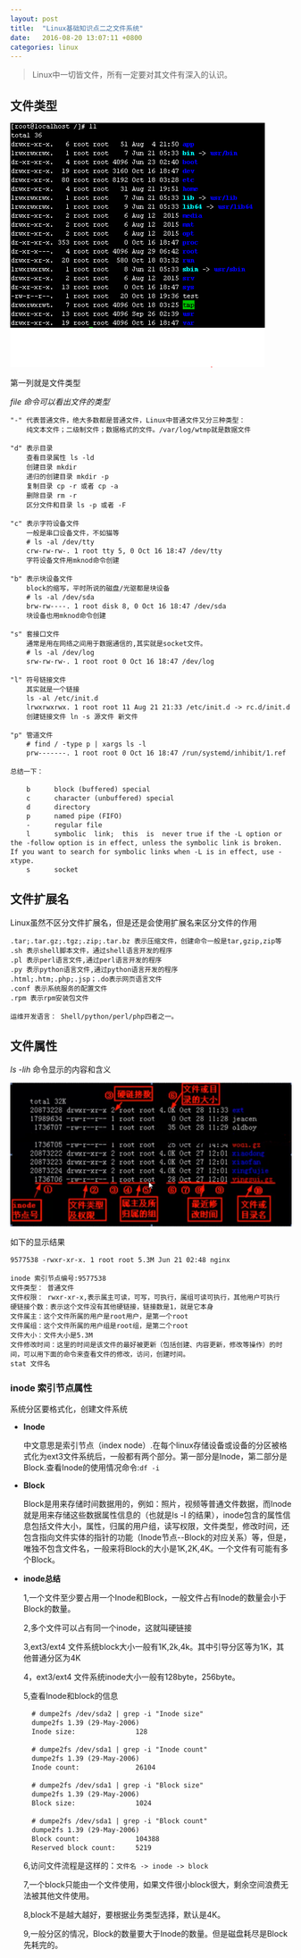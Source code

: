 ```yaml
---
layout: post
title:	"Linux基础知识点二之文件系统"
date:	2016-08-20 13:07:11 +0800
categories:	linux
---
```



> Linux中一切皆文件，所有一定要对其文件有深入的认识。

## 文件类型

 ![](/image/fileType.PNG)

 第一列就是文件类型

 
   *file 命令可以看出文件的类型*

	"-" 代表普通文件，绝大多数都是普通文件，Linux中普通文件又分三种类型：
	    纯文本文件；二级制文件；数据格式的文件。/var/log/wtmp就是数据文件

    "d" 表示目录
        查看目录属性 ls -ld
        创建目录 mkdir
        递归的创建目录 mkdir -p
        复制目录 cp -r 或者 cp -a
        删除目录 rm -r
        区分文件和目录 ls -p 或者 -F

	"c" 表示字符设备文件
        一般是串口设备文件，不如猫等
        # ls -al /dev/tty 
        crw-rw-rw-. 1 root tty 5, 0 Oct 16 18:47 /dev/tty
        字符设备文件用mknod命令创建
		
	"b" 表示块设备文件
        block的缩写，平时所说的磁盘/光驱都是块设备
        # ls -al /dev/sda
        brw-rw----. 1 root disk 8, 0 Oct 16 18:47 /dev/sda
        块设备也用mknod命令创建

	"s" 套接口文件
        通常是用在网络之间用于数据通信的,其实就是socket文件。
        # ls -al /dev/log
        srw-rw-rw-. 1 root root 0 Oct 16 18:47 /dev/log

	"l" 符号链接文件
        其实就是一个链接
        ls -al /etc/init.d
        lrwxrwxrwx. 1 root root 11 Aug 21 21:33 /etc/init.d -> rc.d/init.d
        创建链接文件 ln -s 源文件 新文件

	"p" 管道文件
        # find / -type p | xargs ls -l
        prw-------. 1 root root 0 Oct 16 18:47 /run/systemd/inhibit/1.ref
	
	总结一下：

        b      block (buffered) special
        c      character (unbuffered) special
        d      directory
        p      named pipe (FIFO)
        -      regular file
        l      symbolic  link;  this  is  never true if the -L option or the -follow option is in effect, unless the symbolic link is broken.  If you want to search for symbolic links when -L is in effect, use -xtype.
        s      socket

## 文件扩展名

  Linux虽然不区分文件扩展名，但是还是会使用扩展名来区分文件的作用

	.tar;.tar.gz;.tgz;.zip;.tar.bz 表示压缩文件，创建命令一般是tar,gzip,zip等
	.sh 表示shell脚本文件，通过shell语言开发的程序
	.pl 表示perl语言文件,通过perl语言开发的程序
	.py 表示python语言文件,通过python语言开发的程序
	.html;.htm;.php;.jsp；.do表示网页语言文件
	.conf 表示系统服务的配置文件
	.rpm 表示rpm安装包文件
	
	运维开发语言： Shell/python/perl/php四者之一。

## 文件属性

   *ls -lih* 命令显示的内容和含义  

  ![](/image/fileProp.PNG)

  如下的显示结果

	9577538 -rwxr-xr-x. 1 root root 5.3M Jun 21 02:48 nginx

    inode 索引节点编号:9577538
	文件类型： 普通文件
	文件权限： rwxr-xr-x,表示属主可读，可写，可执行，属组可读可执行，其他用户可执行
	硬链接个数：表示这个文件没有其他硬链接，链接数是1，就是它本身
	文件属主：这个文件所属的用户是root用户，是第一个root
	文件属组：这个文件所属的用户组是root组，是第二个root
	文件大小：文件大小是5.3M
	文件修改时间：这里的时间是该文件的最好被更新（包括创建、内容更新，修改等操作）的时间，可以用下面的命令来查看文件的修改，访问，创建时间。
	stat 文件名

### inode 索引节点属性

   系统分区要格式化，创建文件系统

* **Inode**

	中文意思是索引节点（index node）.在每个linux存储设备或设备的分区被格式化为ext3文件系统后，一般都有两个部分。第一部分是Inode，第二部分是Block.查看Inode的使用情况命令:`df -i`

* **Block**

    Block是用来存储时间数据用的，例如：照片，视频等普通文件数据，而Inode就是用来存储这些数据属性信息的（也就是ls -l 的结果），inode包含的属性信息包括文件大小，属性，归属的用户组，读写权限，文件类型，修改时间，还包含指向文件实体的指针的功能（Inode节点--Block的对应关系）等，但是，唯独不包含文件名，一般来将Block的大小是1K,2K,4K。一个文件有可能有多个Block。

* **inode总结**

    1,一个文件至少要占用一个Inode和Block，一般文件占有Inode的数量会小于Block的数量。

	2,多个文件可以占有同一个inode，这就叫硬链接

	3,ext3/ext4 文件系统block大小一般有1K,2k,4k。其中引导分区等为1K，其他普通分区为4K

	4，ext3/ext4 文件系统inode大小一般有128byte，256byte。

	5,查看Inode和block的信息 

		# dumpe2fs /dev/sda2 | grep -i "Inode size"
		dumpe2fs 1.39 (29-May-2006)
		Inode size:               128

		# dumpe2fs /dev/sda1 | grep -i "Inode count"
		dumpe2fs 1.39 (29-May-2006)
		Inode count:              26104

		# dumpe2fs /dev/sda1 | grep -i "Block size"
		dumpe2fs 1.39 (29-May-2006)
		Block size:               1024

		# dumpe2fs /dev/sda1 | grep -i "Block count"
		dumpe2fs 1.39 (29-May-2006)
		Block count:              104388
		Reserved block count:     5219

	

    6,访问文件流程是这样的：`文件名 -> inode -> block`

	7,一个block只能由一个文件使用，如果文件很小block很大，剩余空间浪费无法被其他文件使用。

    8,block不是越大越好，要根据业务类型选择，默认是4K。

    9,一般分区的情况，Block的数量要大于Inode的数量。但是磁盘耗尽是Block先耗完的。